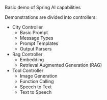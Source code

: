 Basic demo of Spring AI capabilities

Demonstrations are divided into controllers:
- City Controller
  - Basic Prompt
  - Message Types
  - Prompt Templates
  - Output Parsers
- Rag Controller
  - Embedding
  - Retrieval Augmented Generation (RAG)
- Tool Controller
  - Image Generation
  - Function Calling
  - Speech to Text
  - Text to Speech